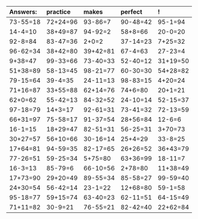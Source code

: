 | Answers: | practice | makes | perfect | ! |
| :--- | :--- | :--- | :--- | :--- |
| 73-55=18 | 72+24=96 | 93-86=7 | 90-48=42 | 95-1=94 | 
| 14-4=10 | 38+49=87 | 94-92=2 | 58+8=66 | 20-0=20 | 
| 92-8=84 | 83-47=36 | 2+0=2 | 37-14=23 | 7+25=32 | 
| 96-62=34 | 38+42=80 | 39+42=81 | 67-4=63 | 27-23=4 | 
| 9+38=47 | 99-33=66 | 73-40=33 | 52-40=12 | 31+19=50 | 
| 51+38=89 | 58-13=45 | 98-21=77 | 60-30=30 | 54+28=82 | 
| 79-15=64 | 39-4=35 | 24-11=13 | 98-83=15 | 4+20=24 | 
| 71+16=87 | 33+55=88 | 62+14=76 | 74+6=80 | 20+1=21 | 
| 62+0=62 | 55-42=13 | 84-32=52 | 24-10=14 | 52-15=37 | 
| 97-18=79 | 14+3=17 | 92-61=31 | 73-41=32 | 72-13=59 | 
| 66+31=97 | 75-58=17 | 91-37=54 | 28+56=84 | 12-6=6 | 
| 16-1=15 | 18+29=47 | 82-51=31 | 56-25=31 | 3+70=73 | 
| 30+27=57 | 56+10=66 | 30-16=14 | 25+4=29 | 33-8=25 | 
| 17+64=81 | 94-59=35 | 82-17=65 | 26+26=52 | 36+43=79 | 
| 77-26=51 | 59-25=34 | 5+75=80 | 63+36=99 | 18-11=7 | 
| 16-3=13 | 85-79=6 | 66-10=56 | 2+78=80 | 11+38=49 | 
| 17+73=90 | 29+20=49 | 89-55=34 | 85-58=27 | 99-59=40 | 
| 24+30=54 | 56-42=14 | 23-1=22 | 12+68=80 | 59-1=58 | 
| 95-18=77 | 59+15=74 | 63-40=23 | 62-11=51 | 64-15=49 | 
| 71+11=82 | 30-9=21 | 76-55=21 | 82-42=40 | 22+62=84 | 
